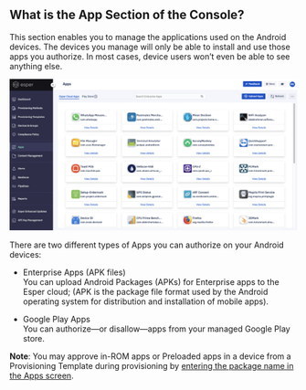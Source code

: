 
## What is the App Section of the Console?

  

This section enables you to manage the applications used on the Android devices. The devices you manage will only be able to install and use those apps you authorize. In most cases, device users won’t even be able to see anything else.

  

![](./images/Apps_main.png)

  

There are two different types of Apps you can authorize on your Android devices:

-   Enterprise Apps (APK files)  
    You can upload Android Packages (APKs) for Enterprise apps to the Esper cloud; (APK is the package file format used by the Android operating system for distribution and installation of mobile apps).
    
-   Google Play Apps  
    You can authorize—or disallow—apps from your managed Google Play store.
    

**Note**: You may approve in-ROM apps or Preloaded apps in a device from a Provisioning Template during provisioning by [entering the package name in the Apps screen](https://docs.esper.io/home/console.html#provisioning-templates).